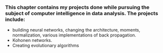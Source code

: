 ### This chapter contains my projects done while pursuing the subject of computer intelligence in data analysis. The projects include:
- building neural networks, changing the architecture, moments, normalization, various implementations of back propagation.
- Kohonen networks.
- Creating evolutionary algorithms
